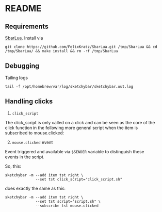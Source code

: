 # README

## Requirements

[SbarLua](https://github.com/FelixKratz/SbarLua). Install via

```
git clone https://github.com/FelixKratz/SbarLua.git /tmp/SbarLua && cd /tmp/SbarLua/ && make install && rm -rf /tmp/SbarLua
```

## Debugging

Tailing logs

```
tail -f /opt/homebrew/var/log/sketchybar/sketchybar.out.log
```

## Handling clicks

1. `click_script`

The click_script is only called on a click and can be seen as the core of the click function in the following more general script when the item is subscribed to mouse.clicked:

2. `mouse.clicked` event

Event triggered and available via `$SENDER` variable to distinguish these events in the script.


So, this:

```shell
sketchybar -m --add item tst right \
              --set tst click_script="click_script.sh"
```
does exactly the same as this:

```shell
sketchybar -m --add item tst right \
              --set tst script="script.sh" \
              --subscribe tst mouse.clicked
```
